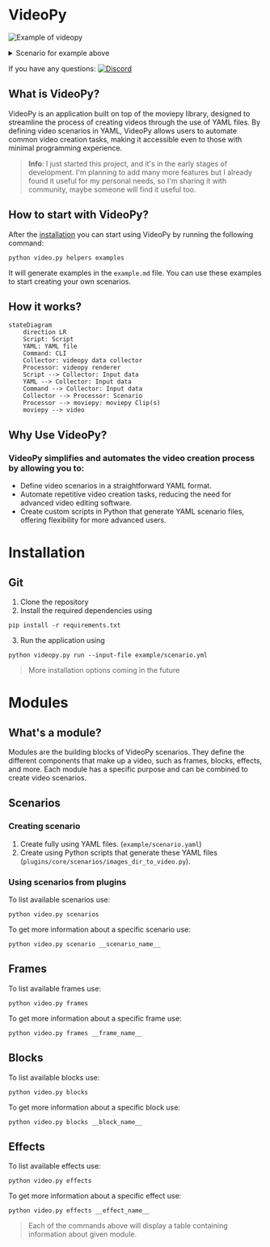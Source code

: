 # VideoPy

![Example of videopy](./example/output/readme.gif)



<details><summary>Scenario for example above</summary>

```yaml

width: 640
height: 240
fps: 24
output_path: example/output/readme.gif
frames:
  - type: plugins.core.frames.image
    time: { duration: 5 }
    configuration: { file_path: example/assets/image/readme.png }
    effects:
      - type: plugins.core.effects.frames.resize
        configuration: { mode: center_crop }

    blocks:
      - type: plugins.core.blocks.text
        time: { duration: 1 }
        position: [center, center]
        configuration: &content { content: "Hello from videopy!", color: white, font: Roboto-Bold, size: 30, margin: 30, padding: 20 }
        effects:
          - type: plugins.core.effects.blocks.text.write
            time: { duration: 1 }

          - type: plugins.core.effects.blocks.text.background
            time: { duration: 1 }
            configuration: &background { color: [0, 0, 0], border_radius: 10, opacity: 1 }

          - type: plugins.core.effects.blocks.text.slidein
            configuration: { slide_from: top }
            time: { duration: 0.5 }

      - type: plugins.core.blocks.text
        time: { duration: 1, start: 1 }
        position: [center, center]
        configuration:  { <<: *content, content: "This is example scenario" }
        effects:
          - type: plugins.core.effects.blocks.text.write
            time: { duration: 1 }

          - type: plugins.core.effects.blocks.text.background
            time: { duration: 1 }
            configuration: { <<: *background }

          - type: plugins.core.effects.blocks.text.fadein
            time: { duration: 0.5 }
            configuration: { slide_from: top }

      - type: plugins.core.blocks.text
        time: { duration: 2, start: 2 }
        position: [center, center]
        configuration: { <<: *content, content: "Yeah, you can generate gifs too!" }
        effects:
          - type: plugins.core.effects.blocks.text.write
            time: { duration: 2 }

          - type: plugins.core.effects.blocks.text.background
            time: { duration: 2 }
            configuration: { <<: *background }

          - type: plugins.core.effects.blocks.text.fadein
            time: { duration: 0.5 }

          - type: plugins.core.effects.blocks.text.fadeout
            time: { duration: 0.5 }
```

</details>

If you have any questions: [![Discord](https://img.shields.io/discord/1247236122203914250.svg?label=Discord)](https://discord.gg/8rprPUDW34)
## What is VideoPy?

VideoPy is an application built on top of the moviepy library, designed to streamline the process of creating videos
through the use of YAML files. By defining video scenarios in YAML, VideoPy allows users to automate common video
creation tasks, making it accessible even to those with minimal programming experience.

> **Info**: I just started this project, and it's in the early stages of development. I'm planning to add many more
> features
> but I already found it useful for my personal needs, so I'm sharing it with community, maybe someone will
> find it useful too.

## How to start with VideoPy?

After the [installation](#installation) you can start using VideoPy by running the following command:

```shell
python video.py helpers examples
```

It will generate examples in the `example.md` file. You can use these examples to start creating your own scenarios.

## How it works?

```mermaid
stateDiagram
    direction LR
    Script: Script
    YAML: YAML file
    Command: CLI
    Collector: videopy data collector
    Processor: videopy renderer
    Script --> Collector: Input data
    YAML --> Collector: Input data
    Command --> Collector: Input data
    Collector --> Processor: Scenario
    Processor --> moviepy: moviepy Clip(s)
    moviepy --> video
```

## Why Use VideoPy?

### VideoPy simplifies and automates the video creation process by allowing you to:

- Define video scenarios in a straightforward YAML format.
- Automate repetitive video creation tasks, reducing the need for advanced video editing software.
- Create custom scripts in Python that generate YAML scenario files, offering flexibility for more advanced users.

# Installation

## Git

1. Clone the repository
2. Install the required dependencies using

```shell
pip install -r requirements.txt
```

3. Run the application using

```shell
python videopy.py run --input-file example/scenario.yml
```

> More installation options coming in the future

# Modules

## What's a module?

Modules are the building blocks of VideoPy scenarios. They define the different components that make up a video, such as
frames, blocks, effects, and more. Each module has a specific purpose and can be combined to create video scenarios.

## Scenarios

### Creating scenario

1. Create fully using YAML files. (`example/scenario.yaml`)
2. Create using Python scripts that generate these YAML files (`plugins/core/scenarios/images_dir_to_video.py`).

### Using scenarios from plugins

To list available scenarios use:

```shell
python video.py scenarios
```

To get more information about a specific scenario use:

```shell
python video.py scenario __scenario_name__
```

## Frames

To list available frames use:

```shell
python video.py frames
```

To get more information about a specific frame use:

```shell
python video.py frames __frame_name__
```

## Blocks

To list available blocks use:

```shell
python video.py blocks
```

To get more information about a specific block use:

```shell
python video.py blocks __block_name__
```

## Effects

To list available effects use:

```shell
python video.py effects
```

To get more information about a specific effect use:

```shell
python video.py effects __effect_name__
```

> Each of the commands above will display a table containing information about given module.

